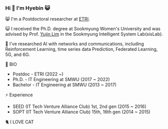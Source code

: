 ### Hi 👋 I'm Hyebin 😺

😸 I'm a Postdoctoral researcher at [ETRI](https://www.etri.re.kr/eng/main/main.etri).

😺 I received the Ph.D. degree at Sookmyung Women's University and was advised by Prof. [Yujin Lim](https://sites.google.com/site/yujin91/about-me?authuser=0) in the Sookmyung Intelligent System  Lab(sisLab).



📑 I've researched AI with networks and communications, including Reinforcement Learning, time series data Prediction, Federated Learning, 5G, and 6G.


                          

🙌 BIO
- Postdoc  - ETRI (2022 ~)
- Ph.D.    - IT Engineering at SMWU (2017 ~ 2022)
- Bachelor - IT Engineering at SMWU (2013 ~ 2017)


⚡ Experience
- SEED (IT Tech Venture Alliance Club) 1st, 2nd gen    (2015 ~ 2016)
- SOPT (IT Tech Venture Alliance Club) 15th, 16th gen  (2014 ~ 2015)

                   
  
🐈 I LOVE CAT

<!--
**hyeb1n/hyeb1n** is a ✨ _special_ ✨ repository because its `README.md` (this file) appears on your GitHub profile.

Here are some ideas to get you started:

- 🔭 I’m currently working on ...
- 🌱 I’m currently learning ...
- 👯 I’m looking to collaborate on ...
- 🤔 I’m looking for help with ...
- 💬 Ask me about ...
- 📫 How to reach me: ...
- 😄 Pronouns: ...
- ⚡ Fun fact: ...
-->
